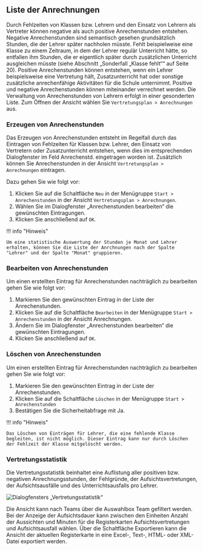 ## Liste der Anrechnungen

Durch Fehlzeiten von Klassen bzw. Lehrern und den Einsatz von Lehrern als Vertreter können negative als auch positive Anrechenstunden entstehen. Negative Anrechenstunden sind semantisch gesehen grundsätzlich Stunden, die der Lehrer später nachholen müsste. Fehlt beispielweise eine Klasse zu einem Zeitraum, in dem der Lehrer regulär Unterricht hätte, so entfallen ihm Stunden, die er eigentlich später durch zusätzlichen Unterricht ausgleichen müsste (siehe Abschnitt „Sonderfall „Klasse fehlt““ auf Seite 20). Positive Anrechenstunden können entstehen, wenn ein Lehrer beispielsweise eine Vertretung hält, Zusatzunterricht hat oder sonstige zusätzliche anrechenfähige Aktivitäten für die Schule unternimmt. Positive und negative Anrechenstunden können miteinander verrechnet werden. Die Verwaltung von Anrechenstunden von Lehrern erfolgt in einer gesonderten Liste. Zum Öffnen der Ansicht wählen Sie `Vertretungsplan > Anrechnungen` aus.

### Erzeugen von Anrechenstunden

Das Erzeugen von Anrechenstunden entsteht im Regelfall durch das Eintragen von Fehlzeiten für Klassen bzw. Lehrer, den Einsatz von Vertretern oder Zusatzunterricht entstehen, wenn dies im entsprechenden Dialogfenster im Feld Anrechenstd. eingetragen worden ist. Zusätzlich können Sie Anrechenstunden in der Ansicht  `Vertretungsplan > Anrechnungen` eintragen.

Dazu gehen Sie wie folgt vor:

1. Klicken Sie auf die Schaltfläche `Neu` in der Menügruppe `Start > Anrechenstunden` in der Ansicht `Vertretungsplan > Anrechnungen`.
2. Wählen Sie im Dialogfenster „Anrechenstunden bearbeiten“ die gewünschten Eintragungen.
3. Klicken Sie anschließend auf `OK`.

!!! info "Hinweis"

    Um eine statistische Auswertung der Stunden je Monat und Lehrer erhalten, können Sie die Liste der Anrchnungen nach der Spalte "Lehrer" und der Spalte "Monat" gruppieren.

### Bearbeiten von Anrechenstunden

Um einen erstellten Eintrag für Anrechenstunden nachträglich zu bearbeiten gehen Sie wie folgt vor:

1. Markieren Sie den gewünschten Eintrag in der Liste der Anrechenstunden.
2. Klicken Sie auf die Schaltfläche `Bearbeiten` in der Menügruppe `Start > Anrechenstunden` in der Ansicht Anrechnungen.
3. Ändern Sie im Dialogfenster „Anrechenstunden bearbeiten“ die gewünschten Eintragungen.  
4. Klicken Sie anschließend auf `OK`.

### Löschen von Anrechenstunden

Um einen erstellten Eintrag für Anrechenstunden nachträglich zu bearbeiten gehen Sie wie folgt vor:  

1. Markieren Sie den gewünschten Eintrag in der Liste der Anrechenstunden.
2. Klicken Sie auf die Schaltfläche `Löschen` in der Menügruppe `Start > Anrechenstunden`
3. Bestätigen Sie die Sicherheitabfrage mit Ja.  
  
!!! info "Hinweis"

    Das Löschen von Einträgen für Lehrer, die eine fehlende Klasse begleiten, ist nicht möglich. Dieser Eintrag kann nur durch Löschen der Fehlzeit der Klasse mitgelöscht werden.

### Vertretungsstatistik

Die Vertretungsstatistik beinhaltet eine Auflistung aller positiven bzw. negativen Anrechnungsstunden, der Fehlgründe, der Aufsichtsvertretungen, der Aufsichtsausfälle und des Unterrichtsausfalls pro Lehrer.

![Dialogfensters „Vertretungsstatistik“](/assets/images/vertretungsplan/Änderungsliste.png)

Die Ansicht kann nach Teams über die Auswahlbox Team gefiltert werden.  Bei der Anzeige der Aufsichtsdauer kann zwischen den Einheiten Anzahl der Aussichten und Minuten für die Registerkarten Aufsichtsvertretungen und Aufsichtsausfall wählen. Über die Schaltfläche Exportieren kann die Ansicht der aktuellen Registerkarte in eine Excel-, Text-, HTML- oder XML-Datei exportiert werden.

